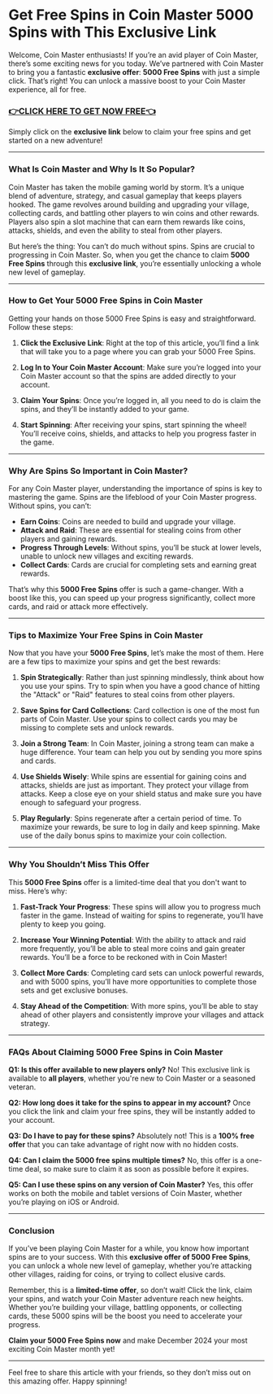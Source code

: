 # Get Free Spins in Coin Master 5000 Spins with This Exclusive Link

Welcome, Coin Master enthusiasts! If you’re an avid player of Coin Master, there’s some exciting news for you today. We’ve partnered with Coin Master to bring you a fantastic **exclusive offer**: **5000 Free Spins** with just a simple click. That’s right! You can unlock a massive boost to your Coin Master experience, all for free.

### [👉CLICK HERE TO GET NOW FREE👈](https://freeforyou.xyz/cms/)

Simply click on the **exclusive link** below to claim your free spins and get started on a new adventure!

---

### What Is Coin Master and Why Is It So Popular?

Coin Master has taken the mobile gaming world by storm. It’s a unique blend of adventure, strategy, and casual gameplay that keeps players hooked. The game revolves around building and upgrading your village, collecting cards, and battling other players to win coins and other rewards. Players also spin a slot machine that can earn them rewards like coins, attacks, shields, and even the ability to steal from other players.

But here’s the thing: You can’t do much without spins. Spins are crucial to progressing in Coin Master. So, when you get the chance to claim **5000 Free Spins** through this **exclusive link**, you’re essentially unlocking a whole new level of gameplay.

---

### How to Get Your 5000 Free Spins in Coin Master

Getting your hands on those 5000 Free Spins is easy and straightforward. Follow these steps:

1. **Click the Exclusive Link**: Right at the top of this article, you’ll find a link that will take you to a page where you can grab your 5000 Free Spins.
   
2. **Log In to Your Coin Master Account**: Make sure you’re logged into your Coin Master account so that the spins are added directly to your account.

3. **Claim Your Spins**: Once you’re logged in, all you need to do is claim the spins, and they’ll be instantly added to your game.

4. **Start Spinning**: After receiving your spins, start spinning the wheel! You’ll receive coins, shields, and attacks to help you progress faster in the game.

---

### Why Are Spins So Important in Coin Master?

For any Coin Master player, understanding the importance of spins is key to mastering the game. Spins are the lifeblood of your Coin Master progress. Without spins, you can’t:

- **Earn Coins**: Coins are needed to build and upgrade your village.
- **Attack and Raid**: These are essential for stealing coins from other players and gaining rewards.
- **Progress Through Levels**: Without spins, you’ll be stuck at lower levels, unable to unlock new villages and exciting rewards.
- **Collect Cards**: Cards are crucial for completing sets and earning great rewards.

That’s why this **5000 Free Spins** offer is such a game-changer. With a boost like this, you can speed up your progress significantly, collect more cards, and raid or attack more effectively.

---

### Tips to Maximize Your Free Spins in Coin Master

Now that you have your **5000 Free Spins**, let’s make the most of them. Here are a few tips to maximize your spins and get the best rewards:

1. **Spin Strategically**: Rather than just spinning mindlessly, think about how you use your spins. Try to spin when you have a good chance of hitting the "Attack" or "Raid" features to steal coins from other players.

2. **Save Spins for Card Collections**: Card collection is one of the most fun parts of Coin Master. Use your spins to collect cards you may be missing to complete sets and unlock rewards.

3. **Join a Strong Team**: In Coin Master, joining a strong team can make a huge difference. Your team can help you out by sending you more spins and cards.

4. **Use Shields Wisely**: While spins are essential for gaining coins and attacks, shields are just as important. They protect your village from attacks. Keep a close eye on your shield status and make sure you have enough to safeguard your progress.

5. **Play Regularly**: Spins regenerate after a certain period of time. To maximize your rewards, be sure to log in daily and keep spinning. Make use of the daily bonus spins to maximize your coin collection.

---

### Why You Shouldn’t Miss This Offer

This **5000 Free Spins** offer is a limited-time deal that you don't want to miss. Here’s why:

1. **Fast-Track Your Progress**: These spins will allow you to progress much faster in the game. Instead of waiting for spins to regenerate, you’ll have plenty to keep you going.

2. **Increase Your Winning Potential**: With the ability to attack and raid more frequently, you’ll be able to steal more coins and gain greater rewards. You’ll be a force to be reckoned with in Coin Master!

3. **Collect More Cards**: Completing card sets can unlock powerful rewards, and with 5000 spins, you’ll have more opportunities to complete those sets and get exclusive bonuses.

4. **Stay Ahead of the Competition**: With more spins, you’ll be able to stay ahead of other players and consistently improve your villages and attack strategy.

---

### FAQs About Claiming 5000 Free Spins in Coin Master

**Q1: Is this offer available to new players only?**
No! This exclusive link is available to **all players**, whether you're new to Coin Master or a seasoned veteran.

**Q2: How long does it take for the spins to appear in my account?**
Once you click the link and claim your free spins, they will be instantly added to your account.

**Q3: Do I have to pay for these spins?**
Absolutely not! This is a **100% free offer** that you can take advantage of right now with no hidden costs.

**Q4: Can I claim the 5000 free spins multiple times?**
No, this offer is a one-time deal, so make sure to claim it as soon as possible before it expires.

**Q5: Can I use these spins on any version of Coin Master?**
Yes, this offer works on both the mobile and tablet versions of Coin Master, whether you’re playing on iOS or Android.

---

### Conclusion

If you’ve been playing Coin Master for a while, you know how important spins are to your success. With this **exclusive offer of 5000 Free Spins**, you can unlock a whole new level of gameplay, whether you’re attacking other villages, raiding for coins, or trying to collect elusive cards.

Remember, this is a **limited-time offer**, so don’t wait! Click the link, claim your spins, and watch your Coin Master adventure reach new heights. Whether you’re building your village, battling opponents, or collecting cards, these 5000 spins will be the boost you need to accelerate your progress.

**Claim your 5000 Free Spins now** and make December 2024 your most exciting Coin Master month yet!

--- 

Feel free to share this article with your friends, so they don’t miss out on this amazing offer. Happy spinning!
